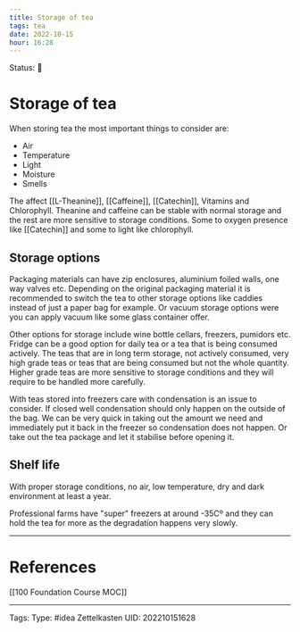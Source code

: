 ```yaml
---
title: Storage of tea
tags: tea
date: 2022-10-15
hour: 16:28
---
```

Status: 🌱
# Storage of tea

When storing tea the most important things to consider are:
- Air
- Temperature
- Light
- Moisture
- Smells

The affect [[L-Theanine]], [[Caffeine]], [[Catechin]], Vitamins and Chlorophyll. Theanine and caffeine can be stable with normal storage and the rest are more sensitive to storage conditions. Some to oxygen presence like [[Catechin]] and some to light like chlorophyll.

## Storage options
Packaging materials can have zip enclosures, aluminium foiled walls, one way valves etc. Depending on the original packaging material it is recommended to switch the tea to other storage options like caddies instead of just a paper bag for example. Or vacuum storage options were you can apply vacuum like some glass container offer.

Other options for storage include wine bottle cellars, freezers, pumidors etc. Fridge can be a good option for daily tea or a tea that is being consumed actively. The teas that are in long term storage, not actively consumed, very high grade teas or teas that are being consumed but not the whole quantity. Higher grade teas are more sensitive to storage conditions and they will require to be handled more carefully.

With teas stored into freezers care with condensation is an issue to consider. If closed well condensation should only happen on the outside of the bag. We can be very quick in taking out the amount we need and immediately put it back in the freezer so condensation does not happen. Or take out the tea package and let it stabilise before opening it.

## Shelf life
With proper storage conditions, no air, low temperature, dry and dark environment at least a year.

Professional farms have "super" freezers at around -35Cº and they can hold the tea for more as the degradation happens very slowly.

---
# References
[[100 Foundation Course MOC]]

---
Tags:
Type: #idea
Zettelkasten UID: 202210151628
